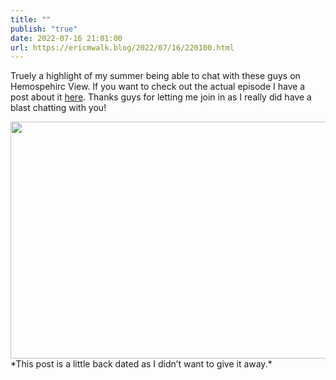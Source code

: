 ```yaml
---
title: ""
publish: "true"
date: 2022-07-16 21:01:00
url: https://ericmwalk.blog/2022/07/16/220100.html
---
```


Truely a highlight of my summer being able to chat with these guys on Hemospehirc View. If you want to check out the actual episode I have a post about it [here](https://ericmwalk.blog/2022/08/05/183931.html). Thanks guys for letting me join in as I really did have a blast chatting with you!

<img src="uploads/2023/66cba4f92b.png" width="600" height="379" alt="" />
*This post is a little back dated as I didn’t want to give it away.*